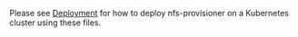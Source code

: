 Please see [Deployment](../docs/deployment.md) for how to deploy nfs-provisioner on a Kubernetes cluster using these files.
